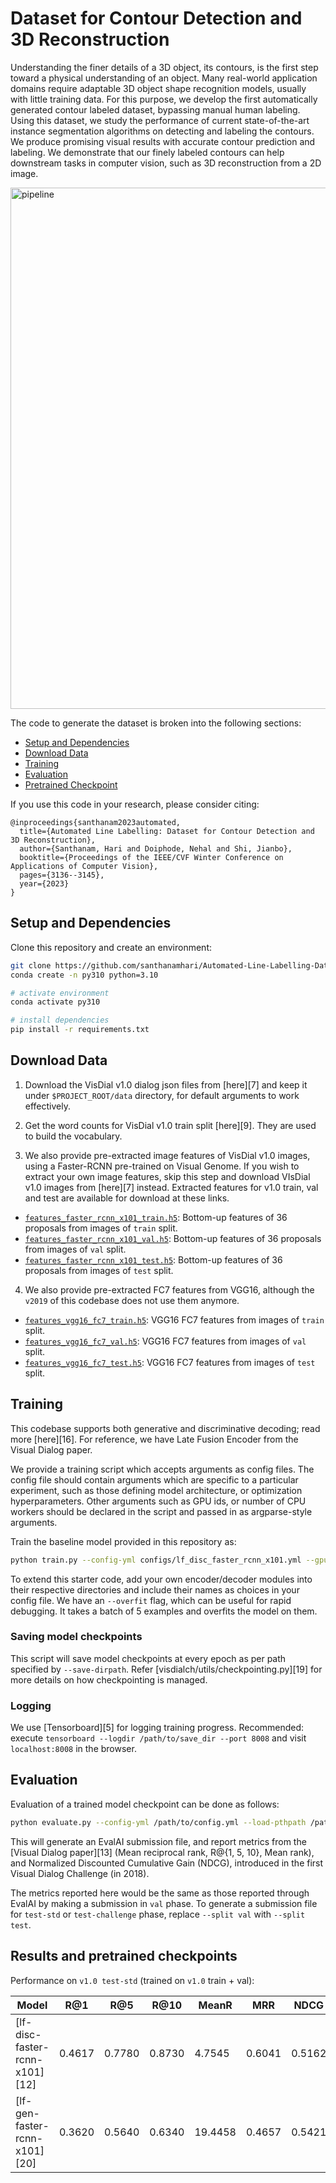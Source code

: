 Dataset for Contour Detection and 3D Reconstruction
====================================

Understanding the finer details of a 3D object, its contours, is the first step toward a physical understanding of an object. Many real-world application domains require adaptable 3D object shape recognition models, usually with little training data. For this purpose, we develop the first automatically generated contour labeled dataset, bypassing manual human labeling. Using this dataset, we study the performance of current state-of-the-art instance segmentation algorithms on detecting and labeling the contours. We produce promising visual results with accurate contour prediction and labeling. We demonstrate that our finely labeled contours can help downstream tasks in computer vision, such as 3D reconstruction from a 2D image.

<img width="834" alt="pipeline" src="https://github.com/santhanamhari/Automated-Line-Labelling-Dataset/assets/40223805/c84e2ae4-1ba4-4b05-a81a-db25aa1518fe">


The code to generate the dataset is broken into the following sections:

  * [Setup and Dependencies](#setup-and-dependencies)
  * [Download Data](#download-data)
  * [Training](#training)
  * [Evaluation](#evaluation)
  * [Pretrained Checkpoint](#pretrained-checkpoint)

If you use this code in your research, please consider citing:

```text
@inproceedings{santhanam2023automated,
  title={Automated Line Labelling: Dataset for Contour Detection and 3D Reconstruction},
  author={Santhanam, Hari and Doiphode, Nehal and Shi, Jianbo},
  booktitle={Proceedings of the IEEE/CVF Winter Conference on Applications of Computer Vision},
  pages={3136--3145},
  year={2023}
}
```


Setup and Dependencies
----------------------

Clone this repository and create an environment:

```sh
git clone https://github.com/santhanamhari/Automated-Line-Labelling-Dataset.git
conda create -n py310 python=3.10

# activate environment
conda activate py310

# install dependencies
pip install -r requirements.txt
```

Download Data
-------------

1. Download the VisDial v1.0 dialog json files from [here][7] and keep it under `$PROJECT_ROOT/data` directory, for default arguments to work effectively.

2. Get the word counts for VisDial v1.0 train split [here][9]. They are used to build the vocabulary.

3. We also provide pre-extracted image features of VisDial v1.0 images, using a Faster-RCNN pre-trained on Visual Genome. If you wish to extract your own image features, skip this step and download VIsDial v1.0 images from [here][7] instead. Extracted features for v1.0 train, val and test are available for download at these links.

  * [`features_faster_rcnn_x101_train.h5`](https://s3.amazonaws.com/visual-dialog/data/v1.0/2019/features_faster_rcnn_x101_train.h5): Bottom-up features of 36 proposals from images of `train` split.
  * [`features_faster_rcnn_x101_val.h5`](https://s3.amazonaws.com/visual-dialog/data/v1.0/2019/features_faster_rcnn_x101_val.h5): Bottom-up features of 36 proposals from images of `val` split.
  * [`features_faster_rcnn_x101_test.h5`](https://s3.amazonaws.com/visual-dialog/data/v1.0/2019/features_faster_rcnn_x101_test.h5): Bottom-up features of 36 proposals from images of `test` split.

4. We also provide pre-extracted FC7 features from VGG16, although the `v2019` of this codebase does not use them anymore.

  * [`features_vgg16_fc7_train.h5`](https://s3.amazonaws.com/visual-dialog/data/v1.0/2019/features_vgg16_fc7_train.h5): VGG16 FC7 features from images of `train` split.
  * [`features_vgg16_fc7_val.h5`](https://s3.amazonaws.com/visual-dialog/data/v1.0/2019/features_vgg16_fc7_val.h5): VGG16 FC7 features from images of `val` split.
  * [`features_vgg16_fc7_test.h5`](https://s3.amazonaws.com/visual-dialog/data/v1.0/2019/features_vgg16_fc7_test.h5): VGG16 FC7 features from images of `test` split.


Training
--------

This codebase supports both generative and discriminative decoding; read more [here][16]. For reference, we have Late Fusion Encoder from the Visual Dialog paper.

We provide a training script which accepts arguments as config files. The config file should contain arguments which are specific to a particular experiment, such as those defining model architecture, or optimization hyperparameters. Other arguments such as GPU ids, or number of CPU workers should be declared in the script and passed in as argparse-style arguments.

Train the baseline model provided in this repository as:

```sh
python train.py --config-yml configs/lf_disc_faster_rcnn_x101.yml --gpu-ids 0 1 # provide more ids for multi-GPU execution other args...
```

To extend this starter code, add your own encoder/decoder modules into their respective directories and include their names as choices in your config file. We have an `--overfit` flag, which can be useful for rapid debugging. It takes a batch of 5 examples and overfits the model on them.

### Saving model checkpoints

This script will save model checkpoints at every epoch as per path specified by `--save-dirpath`. Refer [visdialch/utils/checkpointing.py][19] for more details on how checkpointing is managed.

### Logging

We use [Tensorboard][5] for logging training progress. Recommended: execute `tensorboard --logdir /path/to/save_dir --port 8008` and visit `localhost:8008` in the browser.


Evaluation
----------

Evaluation of a trained model checkpoint can be done as follows:

```sh
python evaluate.py --config-yml /path/to/config.yml --load-pthpath /path/to/checkpoint.pth --split val --gpu-ids 0
```

This will generate an EvalAI submission file, and report metrics from the [Visual Dialog paper][13] (Mean reciprocal rank, R@{1, 5, 10}, Mean rank), and Normalized Discounted Cumulative Gain (NDCG), introduced in the first Visual Dialog Challenge (in 2018).

The metrics reported here would be the same as those reported through EvalAI by making a submission in `val` phase. To generate a submission file for `test-std` or `test-challenge` phase, replace `--split val` with `--split test`.


Results and pretrained checkpoints
----------------------------------

Performance on `v1.0 test-std` (trained on `v1.0` train + val):

  Model  |  R@1   |  R@5   |  R@10  | MeanR  |  MRR   |  NDCG  |
 ------- | ------ | ------ | ------ | ------ | ------ | ------ |
[lf-disc-faster-rcnn-x101][12] | 0.4617 | 0.7780 | 0.8730 |  4.7545| 0.6041 | 0.5162 |
[lf-gen-faster-rcnn-x101][20]  | 0.3620 | 0.5640 | 0.6340 | 19.4458| 0.4657 | 0.5421 |


